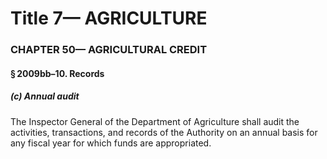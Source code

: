 
# Title 7— AGRICULTURE
### CHAPTER 50— AGRICULTURAL CREDIT
#### § 2009bb–10. Records
##### (c) Annual audit

The Inspector General of the Department of Agriculture shall audit the activities, transactions, and records of the Authority on an annual basis for any fiscal year for which funds are appropriated.
